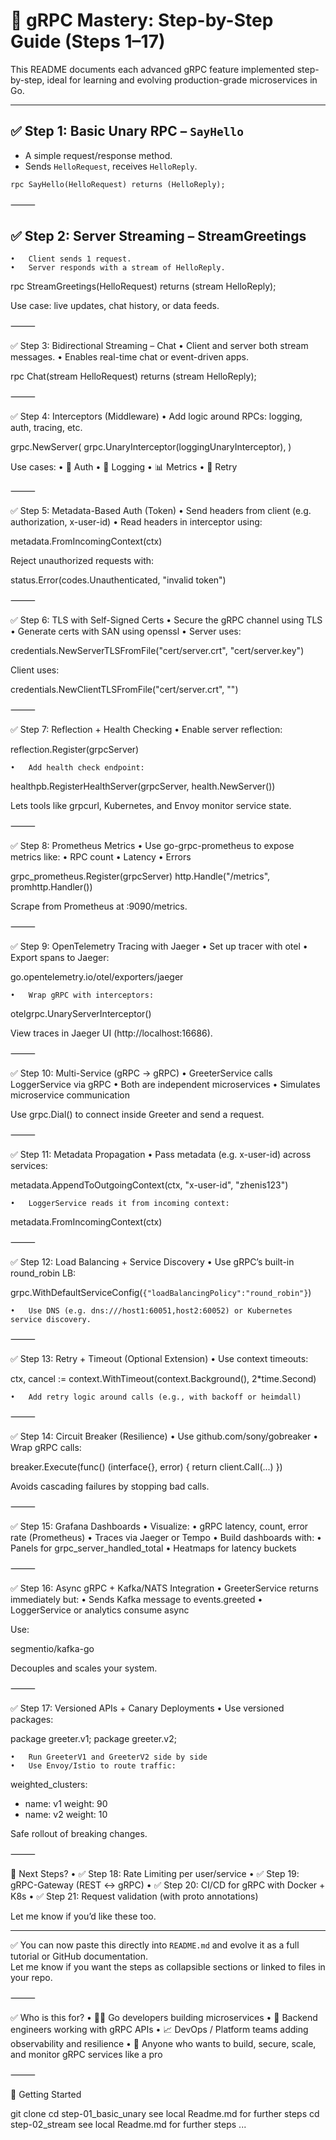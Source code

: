 
# 🧠 gRPC Mastery: Step-by-Step Guide (Steps 1–17)

This README documents each advanced gRPC feature implemented step-by-step, ideal for learning and evolving production-grade microservices in Go.


---

## ✅ Step 1: Basic Unary RPC – `SayHello`

- A simple request/response method.
- Sends `HelloRequest`, receives `HelloReply`.

```proto
rpc SayHello(HelloRequest) returns (HelloReply);
```

⸻

## ✅ Step 2: Server Streaming – StreamGreetings
	•	Client sends 1 request.
	•	Server responds with a stream of HelloReply.

rpc StreamGreetings(HelloRequest) returns (stream HelloReply);

Use case: live updates, chat history, or data feeds.

⸻

✅ Step 3: Bidirectional Streaming – Chat
	•	Client and server both stream messages.
	•	Enables real-time chat or event-driven apps.

rpc Chat(stream HelloRequest) returns (stream HelloReply);

⸻

✅ Step 4: Interceptors (Middleware)
	•	Add logic around RPCs: logging, auth, tracing, etc.

grpc.NewServer(
  grpc.UnaryInterceptor(loggingUnaryInterceptor),
)

Use cases:
	•	🔐 Auth
	•	📝 Logging
	•	📊 Metrics
	•	🔁 Retry

⸻

✅ Step 5: Metadata-Based Auth (Token)
	•	Send headers from client (e.g. authorization, x-user-id)
	•	Read headers in interceptor using:

metadata.FromIncomingContext(ctx)

Reject unauthorized requests with:

status.Error(codes.Unauthenticated, "invalid token")

⸻

✅ Step 6: TLS with Self-Signed Certs
	•	Secure the gRPC channel using TLS
	•	Generate certs with SAN using openssl
	•	Server uses:

credentials.NewServerTLSFromFile("cert/server.crt", "cert/server.key")

Client uses:

credentials.NewClientTLSFromFile("cert/server.crt", "")

⸻

✅ Step 7: Reflection + Health Checking
	•	Enable server reflection:

reflection.Register(grpcServer)

	•	Add health check endpoint:

healthpb.RegisterHealthServer(grpcServer, health.NewServer())

Lets tools like grpcurl, Kubernetes, and Envoy monitor service state.

⸻

✅ Step 8: Prometheus Metrics
	•	Use go-grpc-prometheus to expose metrics like:
	•	RPC count
	•	Latency
	•	Errors

grpc_prometheus.Register(grpcServer)
http.Handle("/metrics", promhttp.Handler())

Scrape from Prometheus at :9090/metrics.

⸻

✅ Step 9: OpenTelemetry Tracing with Jaeger
	•	Set up tracer with otel
	•	Export spans to Jaeger:

go.opentelemetry.io/otel/exporters/jaeger

	•	Wrap gRPC with interceptors:

otelgrpc.UnaryServerInterceptor()

View traces in Jaeger UI (http://localhost:16686).

⸻

✅ Step 10: Multi-Service (gRPC → gRPC)
	•	GreeterService calls LoggerService via gRPC
	•	Both are independent microservices
	•	Simulates microservice communication

Use grpc.Dial() to connect inside Greeter and send a request.

⸻

✅ Step 11: Metadata Propagation
	•	Pass metadata (e.g. x-user-id) across services:

metadata.AppendToOutgoingContext(ctx, "x-user-id", "zhenis123")

	•	LoggerService reads it from incoming context:

metadata.FromIncomingContext(ctx)

⸻

✅ Step 12: Load Balancing + Service Discovery
	•	Use gRPC’s built-in round_robin LB:

grpc.WithDefaultServiceConfig(`{"loadBalancingPolicy":"round_robin"}`)

	•	Use DNS (e.g. dns:///host1:60051,host2:60052) or Kubernetes service discovery.

⸻

✅ Step 13: Retry + Timeout (Optional Extension)
	•	Use context timeouts:

ctx, cancel := context.WithTimeout(context.Background(), 2*time.Second)

	•	Add retry logic around calls (e.g., with backoff or heimdall)

⸻

✅ Step 14: Circuit Breaker (Resilience)
	•	Use github.com/sony/gobreaker
	•	Wrap gRPC calls:

breaker.Execute(func() (interface{}, error) {
  return client.Call(...)
})

Avoids cascading failures by stopping bad calls.

⸻

✅ Step 15: Grafana Dashboards
	•	Visualize:
	•	gRPC latency, count, error rate (Prometheus)
	•	Traces via Jaeger or Tempo
	•	Build dashboards with:
	•	Panels for grpc_server_handled_total
	•	Heatmaps for latency buckets

⸻

✅ Step 16: Async gRPC + Kafka/NATS Integration
	•	GreeterService returns immediately but:
	•	Sends Kafka message to events.greeted
	•	LoggerService or analytics consume async

Use:

segmentio/kafka-go

Decouples and scales your system.

⸻

✅ Step 17: Versioned APIs + Canary Deployments
	•	Use versioned packages:

package greeter.v1;
package greeter.v2;

	•	Run GreeterV1 and GreeterV2 side by side
	•	Use Envoy/Istio to route traffic:

weighted_clusters:
  - name: v1  weight: 90
  - name: v2  weight: 10

Safe rollout of breaking changes.

⸻

👋 Next Steps?
	•	✅ Step 18: Rate Limiting per user/service
	•	✅ Step 19: gRPC-Gateway (REST ↔ gRPC)
	•	✅ Step 20: CI/CD for gRPC with Docker + K8s
	•	✅ Step 21: Request validation (with proto annotations)

Let me know if you’d like these too.

---

✅ You can now paste this directly into `README.md` and evolve it as a full tutorial or GitHub documentation.  
Let me know if you want the steps as collapsible sections or linked to files in your repo.


⸻

✅ Who is this for?
	•	👨‍💻 Go developers building microservices
	•	🧪 Backend engineers working with gRPC APIs
	•	📈 DevOps / Platform teams adding observability and resilience
	•	🧠 Anyone who wants to build, secure, scale, and monitor gRPC services like a pro

⸻

🚀 Getting Started

git clone
cd step-01_basic_unary
see local Readme.md for further steps
cd step-02_stream
see local Readme.md for further steps
...
